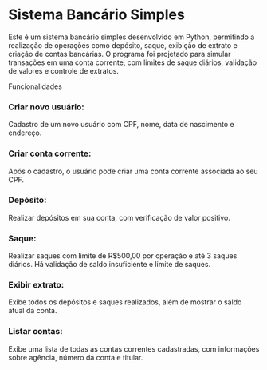 # Sistema Bancário Simples
Este é um sistema bancário simples desenvolvido em Python, permitindo a realização de operações como depósito, saque, exibição de extrato e criação de contas bancárias. O programa foi projetado para simular transações em uma conta corrente, com limites de saque diários, validação de valores e controle de extratos.

Funcionalidades
### Criar novo usuário: 
Cadastro de um novo usuário com CPF, nome, data de nascimento e endereço.
### Criar conta corrente: 
Após o cadastro, o usuário pode criar uma conta corrente associada ao seu CPF.
### Depósito: 
Realizar depósitos em sua conta, com verificação de valor positivo.
### Saque: 
Realizar saques com limite de R$500,00 por operação e até 3 saques diários. Há validação de saldo insuficiente e limite de saques.
### Exibir extrato: 
Exibe todos os depósitos e saques realizados, além de mostrar o saldo atual da conta.
### Listar contas: 
Exibe uma lista de todas as contas correntes cadastradas, com informações sobre agência, número da conta e titular.
